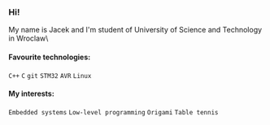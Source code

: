 ### Hi!

My name is Jacek and I'm student of University of Science and Technology in Wroclaw\

#### Favourite technologies:
`C++`
`C`
`git`
`STM32`
`AVR`
`Linux`

#### My interests:
`Embedded systems`
`Low-level programming`
`Origami`
`Table tennis`


<!--
**kecajjo/kecajjo** is a ✨ _special_ ✨ repository because its `README.md` (this file) appears on your GitHub profile.

Here are some ideas to get you started:

- 🔭 I’m currently working on ...
- 🌱 I’m currently learning ...
- 👯 I’m looking to collaborate on ...
- 🤔 I’m looking for help with ...
- 💬 Ask me about ...
- 📫 How to reach me: ...
- 😄 Pronouns: ...
- ⚡ Fun fact: ...
-->

